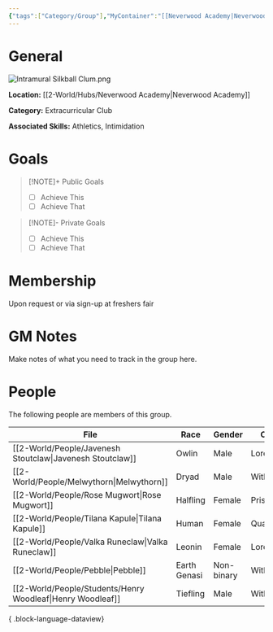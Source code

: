 ```yaml
---
{"tags":["Category/Group"],"MyContainer":"[[Neverwood Academy|Neverwood Academy]]","MyCategory":"Extracurricular Club","image":"Intramural Silkball Clum.png","obsidianUIMode":"preview","leaders":null,"staff":null,"members":null,"initiates":null,"primary_contact":null,"Skill1":"Athletics","Skill2":"Intimidation","dg-publish":true,"dg-path":"World/Groups/Extracurricular Club/Intramural Silkball Club.md","permalink":"/world/groups/extracurricular-club/intramural-silkball-club/","dgPassFrontmatter":true,"updated":"2025-09-29T12:50:14.000+01:00"}
---
```



# General

![Intramural Silkball Clum.png](/img/user/z_Assets/Extracurriculars/Intramural%20Silkball%20Clum.png)

**Location:** [[2-World/Hubs/Neverwood Academy\|Neverwood Academy]]

**Category:** Extracurricular Club

**Associated Skills:** Athletics, Intimidation
# Goals

> [!NOTE]+ Public Goals
> - [ ] Achieve This
> - [ ] Achieve That

> [!NOTE]- Private Goals
> - [ ] Achieve This
> - [ ] Achieve That

# Membership
Upon request or via sign-up at freshers fair

# GM Notes

Make notes of what you need to track in the group here. 


# People

The following people are members of this group.  


| File                                                          | Race         | Gender     | College     |
| ------------------------------------------------------------- | ------------ | ---------- | ----------- |
| [[2-World/People/Javenesh Stoutclaw\|Javenesh Stoutclaw]]  | Owlin        | Male       | Lorehold    |
| [[2-World/People/Melwythorn\|Melwythorn]]                  | Dryad        | Male       | Witherbloom |
| [[2-World/People/Rose Mugwort\|Rose Mugwort]]              | Halfling     | Female     | Prismari    |
| [[2-World/People/Tilana Kapule\|Tilana Kapule]]            | Human        | Female     | Quandrix    |
| [[2-World/People/Valka Runeclaw\|Valka Runeclaw]]          | Leonin       | Female     | Lorehold    |
| [[2-World/People/Pebble\|Pebble]]                          | Earth Genasi | Non-binary | Witherbloom |
| [[2-World/People/Students/Henry Woodleaf\|Henry Woodleaf]] | Tiefling     | Male       | Witherbloom |

{ .block-language-dataview}
